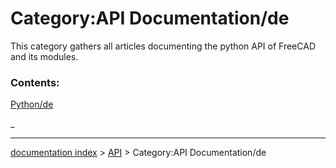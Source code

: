 # Category:API Documentation/de
This category gathers all articles documenting the python API of FreeCAD and its modules.

### Contents:

[Python/de](Python/de.md)

_

---
[documentation index](../README.md) > [API](Category_API.md) > Category:API Documentation/de

